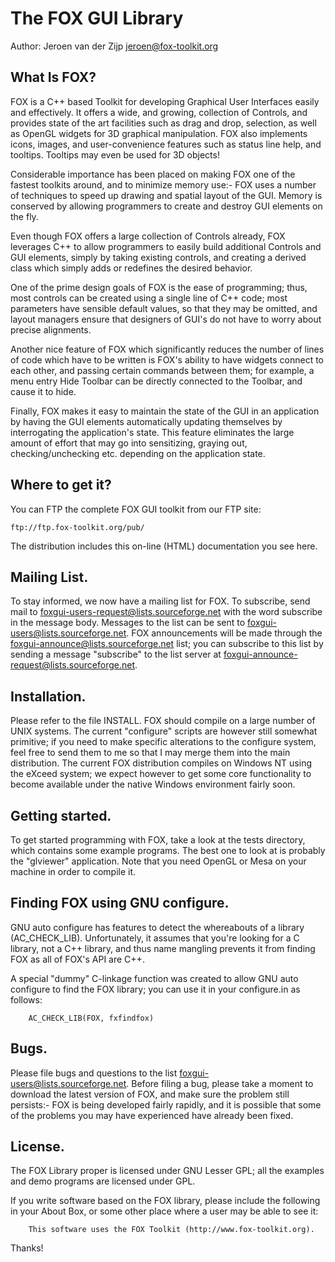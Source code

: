 The FOX GUI Library
===================
Author: Jeroen van der Zijp <jeroen@fox-toolkit.org>


What Is FOX?
------------

FOX is a C++ based Toolkit for developing Graphical User Interfaces easily and
effectively.  It offers a wide, and growing, collection of Controls, and
provides state of the art facilities such as drag and drop, selection, as well
as OpenGL widgets for 3D graphical manipulation.  FOX also implements icons,
images, and user-convenience features such as status line help, and tooltips.
Tooltips may even be used for 3D objects!

Considerable importance has been placed on making FOX one of the fastest
toolkits around, and to minimize memory use:- FOX uses a number of techniques
to speed up drawing and spatial layout of the GUI.  Memory is conserved by
allowing programmers to create and destroy GUI elements on the fly.

Even though FOX offers a large collection of Controls already, FOX leverages
C++ to allow programmers to easily build additional Controls and GUI elements,
simply by taking existing controls, and creating a derived class which simply
adds or redefines the desired behavior.

One of the prime design goals of FOX is the ease of programming; thus, most
controls can be created using a single line of C++ code; most parameters have
sensible default values, so that they may be omitted, and layout managers
ensure that designers of GUI's do not have to worry about precise alignments.

Another nice feature of FOX which significantly reduces the number of lines of
code which have to be written is FOX's ability to have widgets connect to each
other, and passing certain commands between them; for example, a menu entry
Hide Toolbar can be directly connected to the Toolbar, and cause it to hide.

Finally, FOX makes it easy to maintain the state of the GUI in an application
by having the GUI elements automatically updating themselves by interrogating
the application's state.  This feature eliminates the large amount of effort
that may go into sensitizing, graying out, checking/unchecking etc. depending
on the application state.


Where to get it?
----------------

You can FTP the complete FOX GUI toolkit from our FTP site:


	ftp://ftp.fox-toolkit.org/pub/


The distribution includes this on-line (HTML) documentation you see here.


Mailing List.
-------------

To stay informed, we now have a mailing list for FOX.  To subscribe, send mail
to foxgui-users-request@lists.sourceforge.net with the word subscribe in the
message body.  Messages to the list can be sent to
foxgui-users@lists.sourceforge.net.  FOX announcements will be made through
the foxgui-announce@lists.sourceforge.net list; you can subscribe to this list
by sending a message "subscribe" to the list server at
foxgui-announce-request@lists.sourceforge.net.


Installation.
-------------

Please refer to the file INSTALL.  FOX should compile on a large number of
UNIX systems.  The current "configure" scripts are however still somewhat
primitive; if you need to make specific alterations to the configure system,
feel free to send them to me so that I may merge them into the main
distribution.  The current FOX distribution compiles on Windows NT using the
eXceed system; we expect however to get some core functionality to become
available under the native Windows environment fairly soon.


Getting started.
----------------

To get started programming with FOX, take a look at the tests directory, which
contains some example programs.  The best one to look at is probably the
"glviewer" application.  Note that you need OpenGL or Mesa on your machine in
order to compile it.


Finding FOX using GNU configure.
--------------------------------

GNU auto configure has features to detect the whereabouts of a library
(AC\_CHECK\_LIB).  Unfortunately, it assumes that you're looking for a C
library, not a C++ library, and thus name mangling prevents it from finding
FOX as all of FOX's API are C++.

A special "dummy" C-linkage function was created to allow GNU auto configure
to find the FOX library; you can use it in your configure.in as follows:


        AC_CHECK_LIB(FOX, fxfindfox)




Bugs.
-----

Please file bugs and questions to the list foxgui-users@lists.sourceforge.net.
Before filing a bug, please take a moment to download the latest version of
FOX, and make sure the problem still persists:- FOX is being developed fairly
rapidly, and it is possible that some of the problems you may have experienced
have already been fixed.

License.
--------

The FOX Library proper is licensed under GNU Lesser GPL; all the examples and
demo programs are licensed under GPL.

If you write software based on the FOX library, please include the following
in your About Box, or some other place where a user may be able to see it:


        This software uses the FOX Toolkit (http://www.fox-toolkit.org).



Thanks!

